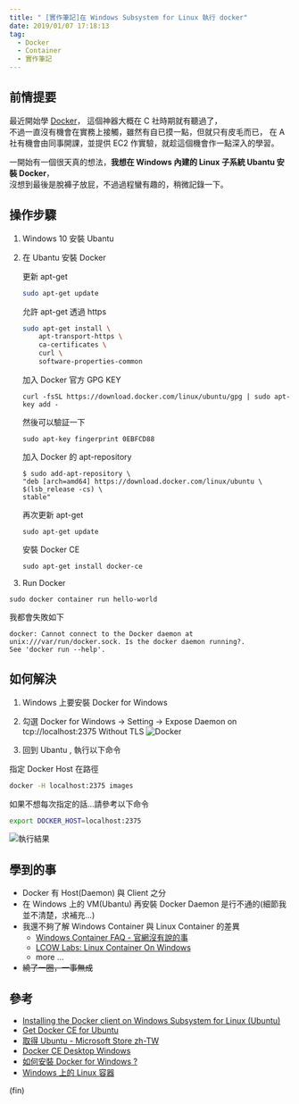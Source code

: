 ```yaml
---
title: " [實作筆記]在 Windows Subsystem for Linux 執行 docker"
date: 2019/01/07 17:18:13
tag:
  - Docker
  - Container
  - 實作筆記
---
```


## 前情提要

最近開始學 [Docker](https://www.docker.com/)， 這個神器大概在 C 社時期就有聽過了，  
不過一直沒有機會在實務上接觸，雖然有自已摸一點，但就只有皮毛而已，
在 A 社有機會由同事開課，並提供 EC2 作實驗，就趁這個機會作一點深入的學習。

一開始有一個很天真的想法，**我想在 Windows 內建的 Linux 子系統 Ubantu 安裝 Docker**，  
沒想到最後是脫褲子放屁，不過過程蠻有趣的，稍微記錄一下。

## 操作步驟

1. Windows 10 安裝 Ubantu
2. 在 Ubantu 安裝 Docker

   更新 apt-get

   ```bash
   sudo apt-get update
   ```

   允許 apt-get 透過 https

   ```bash
   sudo apt-get install \
       apt-transport-https \
       ca-certificates \
       curl \
       software-properties-common
   ```

   加入 Docker 官方 GPG KEY

   ```shell
   curl -fsSL https://download.docker.com/linux/ubuntu/gpg | sudo apt-key add -
   ```

   然後可以驗証一下

   ```shell
   sudo apt-key fingerprint 0EBFCD88
   ```

   加入 Docker 的 apt-repository

   ```shell
   $ sudo add-apt-repository \
   "deb [arch=amd64] https://download.docker.com/linux/ubuntu \
   $(lsb_release -cs) \
   stable"
   ```

   再次更新 apt-get

   ```shell
   sudo apt-get update
   ```

   安裝 Docker CE

   ```shell
   sudo apt-get install docker-ce
   ```

3. Run Docker

```shell
sudo docker container run hello-world
```

我都會失敗如下

```shell
docker: Cannot connect to the Docker daemon at unix:///var/run/docker.sock. Is the docker daemon running?.
See 'docker run --help'.
```

## 如何解決

1. Windows 上要安裝 Docker for Windows
2. 勾選 Docker for Windows → Setting → Expose Daemon on tcp://localhost:2375 Without TLS
   ![Docker](/images/2019/1/docker.jpg)

3. 回到 Ubantu , 執行以下命令

指定 Docker Host 在路徑

```bash
docker -H localhost:2375 images
```

如果不想每次指定的話…請參考以下命令

```bash
export DOCKER_HOST=localhost:2375
```

![執行結果](/images/2019/1/ubantu_docker.jpg)

## 學到的事

- Docker 有 Host(Daemon) 與 Client 之分
- 在 Windows 上的 VM(Ubantu) 再安裝 Docker Daemon 是行不通的(細節我並不清楚，求補充…)
- 我還不夠了解 Windows Container 與 Linux Container 的差異
  - [Windows Container FAQ - 官網沒有說的事](https://columns.chicken-house.net/2016/09/05/windows-container-faq/)
  - [LCOW Labs: Linux Container On Windows](https://columns.chicken-house.net/2017/10/04/lcow/)
  - more ...
- ~~繞了一圈，一事無成~~

## 參考

- [Installing the Docker client on Windows Subsystem for Linux (Ubuntu)](https://medium.com/@sebagomez/installing-the-docker-client-on-ubuntus-windows-subsystem-for-linux-612b392a44c4)
- [Get Docker CE for Ubuntu](https://docs.docker.com/install/linux/docker-ce/ubuntu/)
- [取得 Ubuntu - Microsoft Store zh-TW](https://www.microsoft.com/zh-tw/p/ubuntu/9nblggh4msv6?activetab=pivot%3Aoverviewtab)
- [Docker CE Desktop Windows](https://hub.docker.com/editions/community/docker-ce-desktop-windows)
- [如何安裝 Docker for Windows ?](https://oomusou.io/docker/docker-for-windows/)
- [Windows 上的 Linux 容器](https://docs.microsoft.com/zh-tw/virtualization/windowscontainers/deploy-containers/linux-containers)

(fin)
